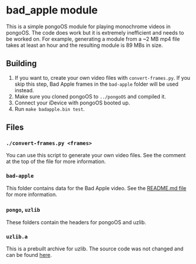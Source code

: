 # bad_apple module

This is a simple pongoOS module for playing monochrome videos in pongoOS. The code does work but it is extremely inefficient and needs to be worked on. For example, generating a module from a ~2 MB mp4 file takes at least an hour and the resulting module is 89 MBs in size.

## Building

1. If you want to, create your own video files with `convert-frames.py`. If you skip this step, Bad Apple frames in the `bad-apple` folder will be used instead.
2. Make sure you cloned pongoOS to `../pongoOS` and compiled it.
3. Connect your iDevice with pongoOS booted up.
4. Run `make badapple.bin test`.

## Files

### `./convert-frames.py <frames>`

You can use this script to generate your own video files. See the comment at the top of the file for more information.

### `bad-apple`

This folder contains data for the Bad Apple video. See the [README.md file](bad-apple/README.md) for more information.

### `pongo`, `uzlib`

These folders contain the headers for pongoOS and uzlib.

### `uzlib.a`

This is a prebuilt archive for uzlib. The source code was not changed and can be found [here](https://github.com/pfalcon/uzlib/tree/27e4f4c15ba30c2cfc89575159e8efb50f95037e).